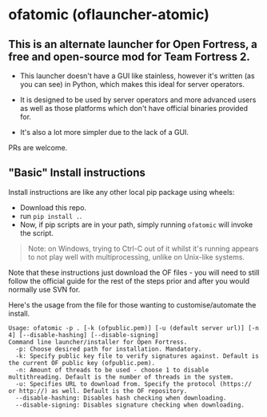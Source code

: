 # ofatomic (oflauncher-atomic)

## This is an alternate launcher for Open Fortress, a free and open-source mod for Team Fortress 2.

* This launcher doesn't have a GUI like stainless, however it's written (as you can see) in Python, which makes this ideal for server operators.

* It is designed to be used by server operators and more advanced users as well as those platforms which don't have official binaries provided for.

* It's also a lot more simpler due to the lack of a GUI.

PRs are welcome.

## "Basic" Install instructions

Install instructions are like any other local pip package using wheels:

* Download this repo.
* run `pip install .`.
* Now, if pip scripts are in your path, simply running `ofatomic` will invoke the script.

> Note: on Windows, trying to Ctrl-C out of it whilst it's running appears to not play well with multiprocessing, unlike on Unix-like systems.

Note that these instructions just download the OF files - you will need to still follow the official guide for the rest of the steps prior and after you would normally use SVN for.


Here's the usage from the file for those wanting to customise/automate the install.
```
Usage: ofatomic -p . [-k (ofpublic.pem)] [-u (default server url)] [-n 4] [--disable-hashing] [--disable-signing]
Command line launcher/installer for Open Fortress.
  -p: Choose desired path for installation. Mandatory.
  -k: Specify public key file to verify signatures against. Default is the current OF public key (ofpublic.pem).
  -n: Amount of threads to be used - choose 1 to disable multithreading. Default is the number of threads in the system.
  -u: Specifies URL to download from. Specify the protocol (https:// or http://) as well. Default is the OF repository.
  --disable-hashing: Disables hash checking when downloading.
  --disable-signing: Disables signature checking when downloading.
  ```
